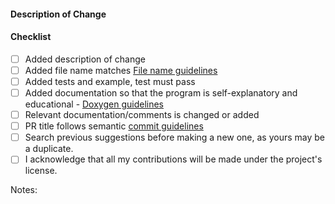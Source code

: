 #### Description of Change
<!--
Thank you for your Pull Request. Please provide a description above and review
the requirements below.

Contributors guide: https://github.com/TheAlgorithms/C-Plus-Plus/CONTRIBUTING.md
-->

#### Checklist
<!-- Remove items that do not apply. For completed items, change [ ] to [x]. -->

- [ ] Added description of change
- [ ] Added file name matches [File name guidelines](https://github.com/TheAlgorithms/C-Plus-Plus/blob/master/CONTRIBUTING.md#New-File-Name-guidelines)
- [ ] Added tests and example, test must pass
- [ ] Added documentation so that the program is self-explanatory and educational - [Doxygen guidelines](https://www.doxygen.nl/manual/docblocks.html)
- [ ] Relevant documentation/comments is changed or added
- [ ] PR title follows semantic [commit guidelines](https://github.com/TheAlgorithms/C-Plus-Plus/blob/master/CONTRIBUTING.md#Commit-Guidelines)
- [ ] Search previous suggestions before making a new one, as yours may be a duplicate.
- [ ] I acknowledge that all my contributions will be made under the project's license.

Notes: <!-- Please add a one-line description for developers or pull request viewers -->